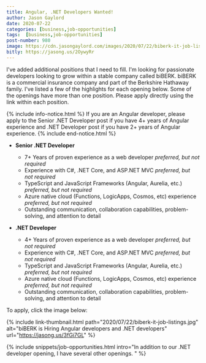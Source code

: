 ```yaml
---
title: Angular, .NET Developers Wanted!
author: Jason Gaylord
date: 2020-07-22
categories: [business,job-opportunities]
tags:  [business,job-opportunities]
post-number: 980
image: https://cdn.jasongaylord.com/images/2020/07/22/biberk-it-job-listings.jpg
bitly: https://jasong.us/2OywyRr
---
```


I've added additional positions that I need to fill. I'm looking for passionate developers looking to grow within a stable company called biBERK. biBERK is a commercial insurance company and part of the Berkshire Hathaway family. I've listed a few of the highlights for each opening below. Some of the openings have more than one position. Please apply directly using the link within each position.

{% include info-notice.html %}
If you are an Angular developer, please apply to the Senior .NET Developer post if you have 4+ years of Angular experience and .NET Developer post if you have 2+ years of Angular experience.
{% include end-notice.html %}

- **Senior .NET Developer**
  - 7+ Years of proven experience as a web developer _preferred, but not required_
  - Experience with C#, .NET Core, and ASP.NET MVC _preferred, but not required_
  - TypeScript and JavaScript Frameworks (Angular, Aurelia, etc.)  _preferred, but not required_
  - Azure native cloud (Functions, LogicApps, Cosmos, etc) experience  _preferred, but not required_
  - Outstanding communication, collaboration capabilities, problem-solving, and attention to detail

- **.NET Developer**
  - 4+ Years of proven experience as a web developer _preferred, but not required_
  - Experience with C#, .NET Core, and ASP.NET MVC _preferred, but not required_
  - TypeScript and JavaScript Frameworks (Angular, Aurelia, etc.)  _preferred, but not required_
  - Azure native cloud (Functions, LogicApps, Cosmos, etc) experience  _preferred, but not required_
  - Outstanding communication, collaboration capabilities, problem-solving, and attention to detail

To apply, click the image below:

{% include link-thumbnail.html path="2020/07/22/biberk-it-job-listings.jpg" alt="biBERK is Hiring Angular developers and .NET developers" url="https://jasong.us/3fGi7GL" %}

{% include snippets/job-opportunities.html intro="In addition to our .NET developer opening, I have several other openings. " %}